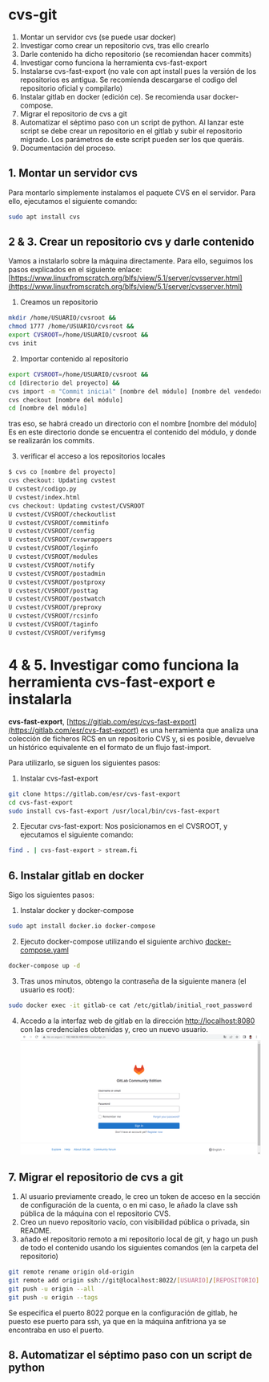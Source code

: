 # cvs-git

1. Montar un servidor cvs (se puede usar docker)
2. Investigar como crear un repositorio cvs, tras ello crearlo
3. Darle contenido ha dicho repositorio (se recomiendan hacer commits)
4. Investigar como funciona la herramienta cvs-fast-export
5. Instalarse cvs-fast-export (no vale con apt install pues la versión de los repositorios es antigua. Se recomienda descargarse el codigo del repositorio oficial y compilarlo)
6. Instalar gitlab en docker (edición ce). Se recomienda usar docker-compose.
7. Migrar el repositorio de cvs a git
8. Automatizar el séptimo paso con un script de python. Al lanzar este script se debe crear un repositorio en el gitlab y subir el repositorio migrado. Los parámetros de este script pueden ser los que queráis.
9. Documentación del proceso.

## 1. Montar un servidor cvs 

Para montarlo simplemente instalamos el paquete CVS en el servidor. Para ello, ejecutamos el siguiente comando:

```bash
sudo apt install cvs
```

## 2 & 3. Crear un repositorio cvs y darle contenido

Vamos a instalarlo sobre la máquina directamente. Para ello, seguimos los pasos explicados en el siguiente enlace: [https://www.linuxfromscratch.org/blfs/view/5.1/server/cvsserver.html](https://www.linuxfromscratch.org/blfs/view/5.1/server/cvsserver.html)

1. Creamos un repositorio

```bash
mkdir /home/USUARIO/cvsroot &&
chmod 1777 /home/USUARIO/cvsroot &&
export CVSROOT=/home/USUARIO/cvsroot &&
cvs init
```

2. Importar contenido al repositorio 

```bash
export CVSROOT=/home/USUARIO/cvsroot &&
cd [directorio del proyecto] &&
cvs import -m "Commit inicial" [nombre del módulo] [nombre del vendedor] [nombre de la rama]
cvs checkout [nombre del módulo]
cd [nombre del módulo]
```

tras eso, se habrá creado un directorio con el nombre [nombre del módulo] Es en este directorio donde se encuentra el contenido del módulo, y donde se realizarán los commits.

3. verificar el acceso a los repositorios locales

```bash
$ cvs co [nombre del proyecto]
cvs checkout: Updating cvstest
U cvstest/codigo.py
U cvstest/index.html
cvs checkout: Updating cvstest/CVSROOT
U cvstest/CVSROOT/checkoutlist
U cvstest/CVSROOT/commitinfo
U cvstest/CVSROOT/config
U cvstest/CVSROOT/cvswrappers
U cvstest/CVSROOT/loginfo
U cvstest/CVSROOT/modules
U cvstest/CVSROOT/notify
U cvstest/CVSROOT/postadmin
U cvstest/CVSROOT/postproxy
U cvstest/CVSROOT/posttag
U cvstest/CVSROOT/postwatch
U cvstest/CVSROOT/preproxy
U cvstest/CVSROOT/rcsinfo
U cvstest/CVSROOT/taginfo
U cvstest/CVSROOT/verifymsg
```

# 4 & 5. Investigar como funciona la herramienta cvs-fast-export e instalarla

**cvs-fast-export**,  [https://gitlab.com/esr/cvs-fast-export](https://gitlab.com/esr/cvs-fast-export) es una herramienta que analiza una colección de ficheros RCS en un repositorio CVS y, si es posible, devuelve un histórico equivalente en el formato de un flujo fast-import. 

Para utilizarlo, se siguen los siguientes pasos:

1. Instalar cvs-fast-export

```bash
git clone https://gitlab.com/esr/cvs-fast-export
cd cvs-fast-export
sudo install cvs-fast-export /usr/local/bin/cvs-fast-export
```

2. Ejecutar cvs-fast-export: Nos posicionamos en el CVSROOT, y ejecutamos el siguiente comando:

```bash
find . | cvs-fast-export > stream.fi 
```

## 6. Instalar gitlab en docker

Sigo los siguientes pasos:

1. Instalar docker y docker-compose

```bash
sudo apt install docker.io docker-compose
```

2. Ejecuto docker-compose utilizando el siguiente archivo [docker-compose.yaml](docker-compose.yaml)

```bash
docker-compose up -d
```

3. Tras unos minutos, obtengo la contraseña de la siguiente manera (el usuario es root):

```bash
sudo docker exec -it gitlab-ce cat /etc/gitlab/initial_root_password
```

4. Accedo a la interfaz web de gitlab en la dirección [http://localhost:8080](http://localhost:8080) con las credenciales obtenidas y, creo un nuevo usuario.
![gitlab1](images/gitlab1.png)


## 7. Migrar el repositorio de cvs a git

1. Al usuario previamente creado, le creo un token de acceso en la sección de configuración de la cuenta, o en mi caso, le añado la clave ssh pública de la máquina con el repositorio CVS.
2. Creo un nuevo repositorio vacío, con visibilidad pública o privada, sin README.
3. añado el repositorio remoto a mi repositorio local de git, y hago un push de todo el contenido usando los siguientes comandos (en la carpeta del repositorio)
```bash
git remote rename origin old-origin
git remote add origin ssh://git@localhost:8022/[USUARIO]/[REPOSITORIO].git
git push -u origin --all
git push -u origin --tags
```
Se especifica el puerto 8022 porque en la configuración de gitlab, he puesto ese puerto para ssh, ya que en la máquina anfitriona ya se encontraba en uso el puerto.

## 8. Automatizar el séptimo paso con un script de python
